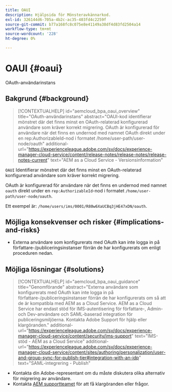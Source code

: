 ```yaml
---
title: OAUI
description: Hjälpsida för Mönsteravkännarkod.
exl-id: 326144d6-705a-4b2c-ac35-403fd4c2259f
source-git-commit: b77a168fc8c075e8e41149a38df4d83fd2504a14
workflow-type: tm+mt
source-wordcount: '228'
ht-degree: 0%

---
```


# OAUI {#oaui}

OAuth-användarinstans

## Bakgrund {#background}

>[!CONTEXTUALHELP]
>id="aemcloud_bpa_oaui_overview"
>title="OAuth-användarinstans"
>abstract="OAUI-kod identifierar mönstret där det finns minst en OAuth-relaterad konfigurerad användare som kräver korrekt migrering. OAuth är konfigurerad för användare när det finns en undernod med namnet OAuth direkt under en rep:AuthorizableId-nod i formatet /home/user-path/user-node/oauth"
>additional-url="https://experienceleague.adobe.com/sv/docs/experience-manager-cloud-service/content/release-notes/release-notes/release-notes-current" text="AEM as a Cloud Service - Versionsinformation"

`OAUI` Identifierar mönstret där det finns minst en OAuth-relaterad konfigurerad användare som kräver korrekt migrering.

OAuth är konfigurerad för användare när det finns en undernod med namnet `oauth` direkt under en `rep:AuthorizableId`-nod i formatet `/home/user-path/user-node/oauth`.

Ett exempel är: `/home/users/ims/0001/R80w6XaUCBq3jHE47xDN/oauth`.

## Möjliga konsekvenser och risker {#implications-and-risks}

* Externa användare som konfigurerats med OAuth kan inte logga in på författare-/publiceringsinstanser förrän de har konfigurerats om enligt proceduren nedan.

## Möjliga lösningar {#solutions}

>[!CONTEXTUALHELP]
>id="aemcloud_bpa_oaui_guidance"
>title="Genomförande"
>abstract="Externa användare som konfigurerats med OAuth kan inte logga in på författare-/publiceringsinstanser förrän de har konfigurerats om så att de är kompatibla med AEM as a Cloud Service. AEM as a Cloud Service har endast stöd för IMS-autentisering för författare-, Admin- och Dev-användare och SAML-baserad integration för publiceringsmiljöerna. Kontakta Adobe Support för hjälp eller klargöranden."
>additional-url="https://experienceleague.adobe.com/sv/docs/experience-manager-cloud-service/content/security/ims-support" text="IMS-stöd - AEM as a Cloud Service"
>additional-url="https://experienceleague.adobe.com/sv/docs/experience-manager-cloud-service/content/sites/authoring/personalization/user-and-group-sync-for-publish-tier#integration-with-an-idp" text="SAML-integrering - Publish"

* Kontakta din Adobe-representant om du måste diskutera olika alternativ för migrering av användare.
* Kontakta [AEM supportteamet](https://helpx.adobe.com/se/enterprise/using/support-for-experience-cloud.html) för att få klargöranden eller frågor.
